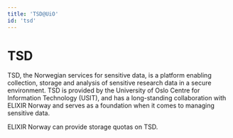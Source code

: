 ```yaml
---
title: 'TSD@UiO'
id: 'tsd'
---
```

# TSD
TSD, the Norwegian services for sensitive data, is a platform enabling collection, storage and analysis of sensitive research data in a secure environment. TSD is provided by the University of Oslo Centre for Information Technology (USIT), and has a long-standing collaboration with ELIXIR Norway and serves as a foundation when it comes to managing sensitive data. 

ELIXIR Norway can provide storage quotas on TSD.

